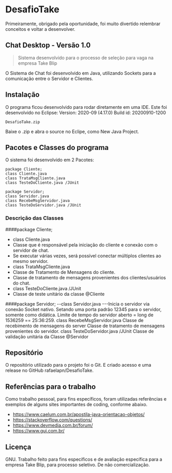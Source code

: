 # DesafioTake

Primeiramente, obrigado pela oportunidade, foi muito divertido relembrar conceitos e voltar a desenvolver.

## Chat Desktop - Versão 1.0
> Sistema desenvolvido para o processo de seleção para vaga na empresa Take Blip

O Sistema de Chat foi desenvolvido em Java, utilizando Sockets para a comunicação entre o Servidor e Clientes.

## Instalação

O programa ficou desenvolvido para rodar diretamente em uma IDE. Este foi desenvolvido no Eclipse:
Version: 2020-09 (4.17.0)
Build id: 20200910-1200

```shell
DesafioTake.zip
```
Baixe o .zip e abra o source no Eclipe, como New Java Project.

## Pacotes e Classes do programa

O sistema foi desenvolvido em 2 Pacotes:

```shell
package Cliente;
class Cliente.java
class TrataMsgCliente.java
class TesteDoCliente.java /JUnit

package Servidor;
class Servidor.java
class RecebeMsgServidor.java
class TesteDoServidor.java /JUnit
```

### Descrição das Classes

####package Cliente;
- class Cliente.java
- Classe que é responsável pela iniciação do cliente e conexão com o servidor de chat.
- Se executar várias vezes, será possível conectar múltiplos clientes ao mesmo servidor.
- class TrataMsgCliente.java
- Classe de Tratamento de Mensagens do cliente.
- Classe de tratamento de mensagens provenientes dos clientes/usuários do chat.
- class TesteDoCliente.java /JUnit
- Classe de teste unitário da classe @Cliente

####package Servidor;
  --class Servidor.java
    ---Inicia o servidor via conexão Socket nativo.
    Setando uma porta padrão 12345 para o servidor, somente como didática.
    Limite de tempo do servidor aberto = long de 1536259 == 25:36:259.
  class RecebeMsgServidor.java
    Classe de recebimento de mensagens do server
    Classe de tratamento de mensagens provenientes do servidor.
  class TesteDoServidor.java /JUnit
    Classe de validação unitária da Classe @Servidor

## Repositório

O repositório utilizado para o projeto foi o Git.
E criado acesso e uma release no GitHub rafaelapn/DesafioTake.

## Referências para o trabalho

Como trabalho pessoal, para fins específicos, foram utilizadas referências e exemplos de alguns sites importantes de coding, conforme abaixo.

- https://www.caelum.com.br/apostila-java-orientacao-objetos/
- https://stackoverflow.com/questions/
- https://www.devmedia.com.br/forum/
- https://www.guj.com.br/

## Licença

GNU. Trabalho feito para fins específicos e de avaliação específica para a empresa Take Blip, para processo seletivo.
De não comercialização.
